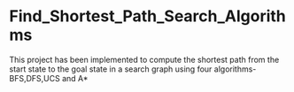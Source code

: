 # Find_Shortest_Path_Search_Algorithms
This project has been implemented to compute the shortest path from the start state to the goal state in a search graph using four algorithms- BFS,DFS,UCS and A*

